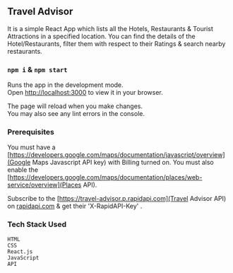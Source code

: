 ## Travel Advisor

It is a simple React App which lists all the Hotels, Restaurants & Tourist Attractions in a specified location. You can find the details of the Hotel/Restaurants, filter them with respect to their Ratings & search nearby restaurants. 

### `npm i` & `npm start`

Runs the app in the development mode.\
Open [http://localhost:3000](http://localhost:3000) to view it in your browser.

The page will reload when you make changes.\
You may also see any lint errors in the console.

### Prerequisites

You must have a [https://developers.google.com/maps/documentation/javascript/overview](Google Maps Javascript API key) with Billing turned on. You must also enable the [https://developers.google.com/maps/documentation/places/web-service/overview](Places API). 

Subscribe to the [https://travel-advisor.p.rapidapi.com](Travel Advisor API) on [rapidapi.com](rapidapi.com) & get their 'X-RapidAPI-Key' .

### Tech Stack Used 

    HTML 
    CSS
    React.js
    JavaScript
    API


